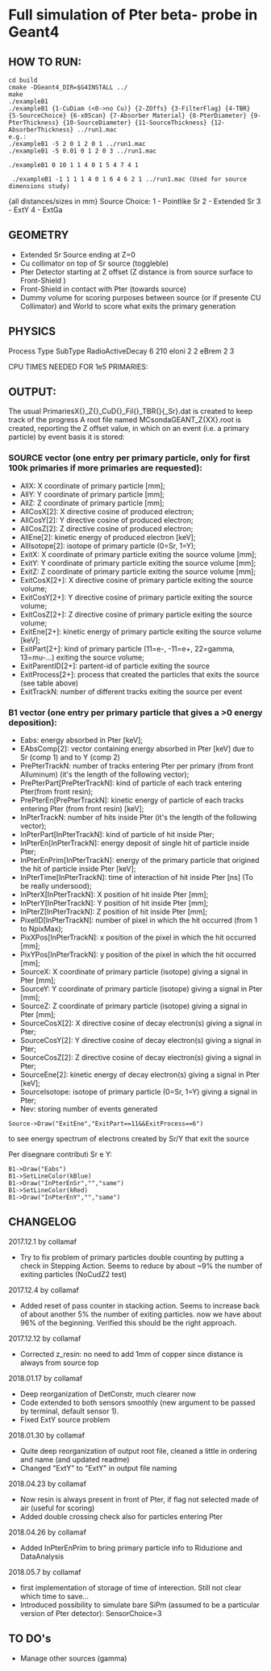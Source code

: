# Full simulation of Pter beta- probe in Geant4

## HOW TO RUN:
```
cd build
cmake -DGeant4_DIR=$G4INSTALL ../
make
./exampleB1
./exampleB1 {1-CuDiam (<0->no Cu)} {2-ZOffs} {3-FilterFlag} {4-TBR} {5-SourceChoice} {6-x0Scan} {7-Absorber Material} {8-PterDiameter} {9-PterThickness} {10-SourceDiameter} {11-SourceThickness} {12-AbsorberThickness} ../run1.mac
e.g.:
./exampleB1 -5 2 0 1 2 0 1 ../run1.mac
./exampleB1 -5 0.01 0 1 2 0 3 ../run1.mac

./exampleB1 0 10 1 1 4 0 1 5 4 7 4 1 

 ./exampleB1 -1 1 1 1 4 0 1 6 4 6 2 1 ../run1.mac (Used for source dimensions study)
```
{all distances/sizes in mm}
Source Choice:
1 - Pointlike Sr
2 - Extended Sr
3 - ExtY
4 - ExtGa



## GEOMETRY
- Extended Sr Source ending at Z=0
- Cu collimator on top of Sr source (toggleble)
- Pter Detector starting at Z offset (Z distance is from source surface to Front-Shield )
- Front-Shield in contact with Pter (towards source)
- Dummy volume for scoring purposes between source (or if presente CU Collimator) and World to score what exits the primary generation


## PHYSICS
Process				Type		SubType
RadioActiveDecay	6			210
eIoni				2			2
eBrem				2			3

CPU TIMES NEEDED FOR 1e5 PRIMARIES:


## OUTPUT:
The usual PrimariesX{}_Z{}_CuD{}_Fil{}_TBR{}{_Sr}.dat is created to keep track of the progress
A root file named MCsondaGEANT_Z{XX}.root is created, reporting the Z offset value, in which on an event (i.e. a primary particle) by event basis it is stored:
### SOURCE vector (one entry per primary particle, only for first 100k primaries if more primaries are requested):
- AllX: X coordinate of primary particle [mm];
- AllY: Y coordinate of primary particle [mm];
- AllZ: Z coordinate of primary particle [mm];
- AllCosX[2]: X directive cosine of produced electron;
- AllCosY[2]: Y directive cosine of produced electron;
- AllCosZ[2]: Z directive cosine of produced electron;
- AllEne[2]: kinetic energy of produced electron [keV];
- AllIsotope[2]: isotope of primary particle (0=Sr, 1=Y);
- ExitX: X coordinate of primary particle exiting the source volume [mm];
- ExitY: Y coordinate of primary particle exiting the source volume [mm];
- ExitZ: Z coordinate of primary particle exiting the source volume [mm];
- ExitCosX[2+]: X directive cosine of primary particle exiting the source volume;
- ExitCosY[2+]: Y directive cosine of primary particle exiting the source volume;
- ExitCosZ[2+]: Z directive cosine of primary particle exiting the source volume;
- ExitEne[2+]: kinetic energy of primary particle exiting the source volume [keV];
- ExitPart[2+]: kind of primary particle (11=e-, -11=e+, 22=gamma, 13=mu-...) exiting the source volume;
- ExitParentID[2+]: partent-id of particle exiting the source
- ExitProcess[2+]: process that created the particles that exits the source (see table above)
- ExitTrackN: number of different tracks exiting the source per event

### B1 vector (one entry per primary particle that gives a >0 energy deposition):
- Eabs: energy absorbed in Pter [keV];
- EAbsComp[2]: vector containing energy absorbed in Pter [keV] due to Sr (comp 1) and to Y (comp 2)
- PrePterTrackN: number of tracks entering Pter per primary (from front Alluminum) (it's the length of the following vector);
- PrePterPart[PrePterTrackN]: kind of particle of each track entering Pter(from front resin);
- PrePterEn[PrePterTrackN]: kinetic energy of particle of each tracks entering Pter (from front resin) [keV];
- InPterTrackN: number of hits inside Pter (it's the length of the following vector);
- InPterPart[InPterTrackN]: kind of particle of hit inside Pter;
- InPterEn[InPterTrackN]: energy deposit of single hit of particle inside Pter;
- InPterEnPrim[InPterTrackN]: energy of the primary particle that origined the hit of particle inside Pter [keV];
- InPterTime[InPterTrackN]: time of interaction of hit inside Pter [ns] (To be really undersood);
- InPterX[InPterTrackN]: X position of hit inside Pter [mm];
- InPterY[InPterTrackN]: Y position of hit inside Pter [mm];
- InPterZ[InPterTrackN]: Z position of hit inside Pter [mm];
- PixelID[InPterTrackN]: number of pixel in which the hit occurred (from 1 to NpixMax);
- PixXPos[InPterTrackN]: x position of the pixel in which the hit occurred [mm];
- PixYPos[InPterTrackN]: y position of the pixel in which the hit occurred [mm];
- SourceX: X coordinate of primary particle (isotope) giving a signal in Pter [mm];
- SourceY: Y coordinate of primary particle (isotope) giving a signal in Pter [mm];
- SourceZ: Z coordinate of primary particle (isotope) giving a signal in Pter [mm];
- SourceCosX[2]: X directive cosine of decay electron(s) giving a signal in Pter;
- SourceCosY[2]: Y directive cosine of  decay electron(s) giving a signal in Pter;
- SourceCosZ[2]: Z directive cosine of decay electron(s) giving a signal in Pter;
- SourceEne[2]: kinetic energy of  decay electron(s)  giving a signal in Pter [keV];
- SourceIsotope: isotope of primary particle (0=Sr, 1=Y) giving a signal in Pter;
- Nev: storing number of events generated


```
Source->Draw("ExitEne","ExitPart==11&&ExitProcess==6")
```
to see energy spectrum of electrons created by Sr/Y that exit the source

Per disegnare contributi Sr e Y:
```
B1->Draw("Eabs")
B1->SetLineColor(kBlue)
B1->Draw("InPterEnSr","","same")
B1->SetLineColor(kRed)
B1->Draw("InPterEnY","","same")
````

## CHANGELOG
2017.12.1 by collamaf
- Try to fix problem of primary particles double counting by putting a check in Stepping Action. Seems to reduce by about ~9% the number of exiting particles (NoCudZ2 test)

2017.12.4 by collamaf
- Added reset of pass counter in stacking action. Seems to increase back of about another 5% the number of exiting particles. now we have about 96% of the beginning. Verified this should be the right approach.

2017.12.12 by collamaf
- Corrected z_resin:  no need to add 1mm of copper since distance is always from source top

2018.01.17 by collamaf
- Deep reorganization of DetConstr, much clearer now
- Code extended to both sensors smoothly (new argument to be passed by terminal, default sensor 1).
- Fixed ExtY source problem

2018.01.30 by collamaf
- Quite deep reorganization of output root file, cleaned a little in ordering and name (and updated readme)
- Changed "ExtY" to "ExtY" in output file naming

2018.04.23 by collamaf
- Now resin is always present in front of Pter, if flag not selected made of air (useful for scoring)
- Added double crossing check also for particles entering Pter

2018.04.26 by collamaf
- Added InPterEnPrim to bring primary particle info to Riduzione and DataAnalysis

2018.05.7 by collamaf
- first implementation of storage of time of interection. Still not clear which time to save...
- Introduced possibility to simulate bare SiPm (assumed to be a particular version of Pter detector): SensorChoice=3



## TO DO's

- Manage other sources (gamma)


